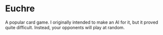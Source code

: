 # Euchre 

A popular card game. I originally intended to make an AI for it, but it proved quite difficult. Instead, your opponents will play at random.
